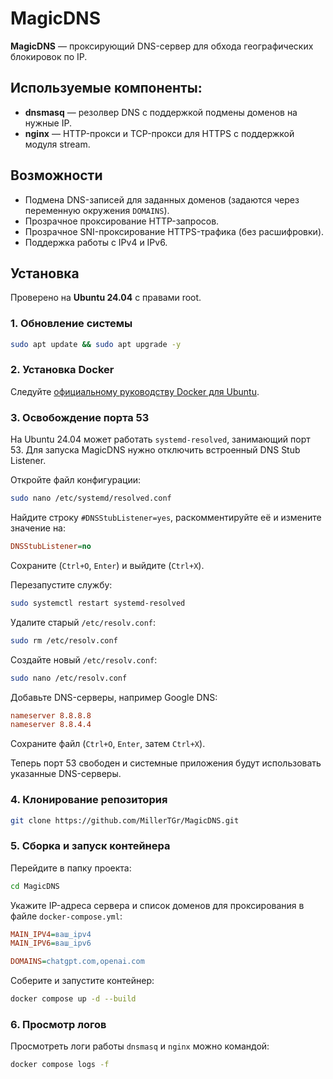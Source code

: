 # MagicDNS

**MagicDNS** — проксирующий DNS-сервер для обхода географических блокировок по IP.

## Используемые компоненты:
- **dnsmasq** — резолвер DNS с поддержкой подмены доменов на нужные IP.
- **nginx** — HTTP-прокси и TCP-прокси для HTTPS с поддержкой модуля stream.

## Возможности
- Подмена DNS-записей для заданных доменов (задаются через переменную окружения `DOMAINS`).
- Прозрачное проксирование HTTP-запросов.
- Прозрачное SNI-проксирование HTTPS-трафика (без расшифровки).
- Поддержка работы с IPv4 и IPv6.

## Установка
Проверено на **Ubuntu 24.04** с правами root.

### 1. Обновление системы
```bash
sudo apt update && sudo apt upgrade -y
```

### 2. Установка Docker
Следуйте [официальному руководству Docker для Ubuntu](https://docs.docker.com/engine/install/ubuntu/).

### 3. Освобождение порта 53
На Ubuntu 24.04 может работать `systemd-resolved`, занимающий порт 53. Для запуска MagicDNS нужно отключить встроенный DNS Stub Listener.

Откройте файл конфигурации:
```bash
sudo nano /etc/systemd/resolved.conf
```

Найдите строку `#DNSStubListener=yes`, раскомментируйте её и измените значение на:
```ini
DNSStubListener=no
```

Сохраните (`Ctrl+O`, `Enter`) и выйдите (`Ctrl+X`).

Перезапустите службу:
```bash
sudo systemctl restart systemd-resolved
```

Удалите старый `/etc/resolv.conf`:
```bash
sudo rm /etc/resolv.conf
```

Создайте новый `/etc/resolv.conf`:
```bash
sudo nano /etc/resolv.conf
```

Добавьте DNS-серверы, например Google DNS:
```ini
nameserver 8.8.8.8
nameserver 8.8.4.4
```

Сохраните файл (`Ctrl+O`, `Enter`, затем `Ctrl+X`).

Теперь порт 53 свободен и системные приложения будут использовать указанные DNS-серверы.

### 4. Клонирование репозитория
```bash
git clone https://github.com/MillerTGr/MagicDNS.git
```

### 5. Сборка и запуск контейнера
Перейдите в папку проекта:
```bash
cd MagicDNS
```

Укажите IP-адреса сервера и список доменов для проксирования в файле `docker-compose.yml`:
```ini
MAIN_IPV4=ваш_ipv4
MAIN_IPV6=ваш_ipv6

DOMAINS=chatgpt.com,openai.com
```

Соберите и запустите контейнер:
```bash
docker compose up -d --build
```

### 6. Просмотр логов
Просмотреть логи работы `dnsmasq` и `nginx` можно командой:
```bash
docker compose logs -f
```
